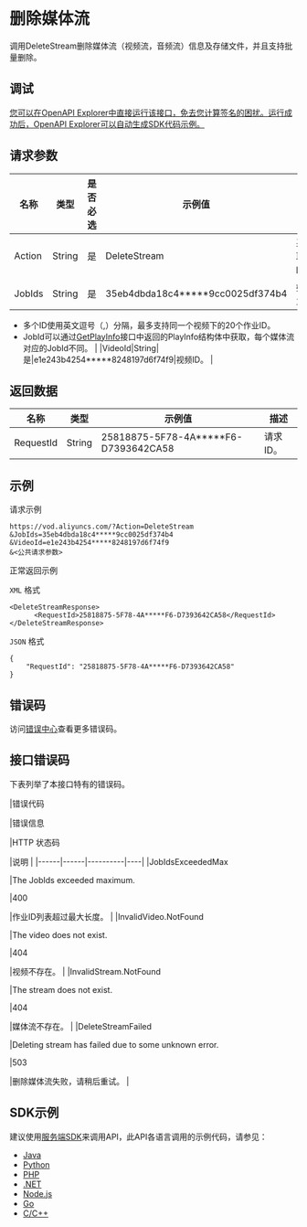 # 删除媒体流

调用DeleteStream删除媒体流（视频流，音频流）信息及存储文件，并且支持批量删除。

## 调试

[您可以在OpenAPI Explorer中直接运行该接口，免去您计算签名的困扰。运行成功后，OpenAPI Explorer可以自动生成SDK代码示例。](https://api.aliyun.com/#product=vod&api=DeleteStream&type=RPC&version=2017-03-21)

## 请求参数

|名称|类型|是否必选|示例值|描述|
|--|--|----|---|--|
|Action|String|是|DeleteStream|系统规定参数。取值：**DeleteStream**。 |
|JobIds|String|是|35eb4dbda18c4\*\*\*\*\*9cc0025df374b4|媒体流转码的作业ID列表。

 -   多个ID使用英文逗号（,）分隔，最多支持同一个视频下的20个作业ID。
-   JobId可以通过[GetPlayInfo](~~56124~~)接口中返回的PlayInfo结构体中获取，每个媒体流对应的JobId不同。 |
|VideoId|String|是|e1e243b4254\*\*\*\*\*8248197d6f74f9|视频ID。 |

## 返回数据

|名称|类型|示例值|描述|
|--|--|---|--|
|RequestId|String|25818875-5F78-4A\*\*\*\*\*F6-D7393642CA58|请求ID。 |

## 示例

请求示例

```
https://vod.aliyuncs.com/?Action=DeleteStream
&JobIds=35eb4dbda18c4*****9cc0025df374b4
&VideoId=e1e243b4254*****8248197d6f74f9
&<公共请求参数>
```

正常返回示例

`XML` 格式

```
<DeleteStreamResponse>
      <RequestId>25818875-5F78-4A*****F6-D7393642CA58</RequestId>
</DeleteStreamResponse>
```

`JSON` 格式

```
{
    "RequestId": "25818875-5F78-4A*****F6-D7393642CA58"
}
```

## 错误码

访问[错误中心](https://error-center.alibabacloud.com/status/product/vod)查看更多错误码。

## 接口错误码

下表列举了本接口特有的错误码。

|错误代码

|错误信息

|HTTP 状态码

|说明 |
|------|------|----------|----|
|JobIdsExceededMax

|The JobIds exceeded maximum.

|400

|作业ID列表超过最大长度。 |
|InvalidVideo.NotFound

|The video does not exist.

|404

|视频不存在。 |
|InvalidStream.NotFound

|The stream does not exist.

|404

|媒体流不存在。 |
|DeleteStreamFailed

|Deleting stream has failed due to some unknown error.

|503

|删除媒体流失败，请稍后重试。 |

## SDK示例

建议使用[服务端SDK](~~101789~~)来调用API，此API各语言调用的示例代码，请参见：

-   [Java](~~61063~~)
-   [Python](~~61054~~)
-   [PHP](~~61069~~)
-   [.NET](~~84750~~)
-   [Node.js](~~101396~~)
-   [Go](~~101411~~)
-   [C/C++](~~101261~~)

